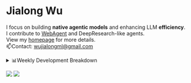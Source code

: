 #  Jialong Wu

I focus on building **native agentic models** and enhancing LLM **efficiency**.<br>
I contribute to [WebAgent](https://github.com/Alibaba-NLP/WebAgent) and DeepResearch-like agents.<br>
View my [homepage](https://callanwu.github.io/) for more details. <br>
📫Contact: wujialongml@gmail.com

<details><summary>📊Weekly Development Breakdown</summary>

<!--START_SECTION:waka-->

```txt
From: 20 August 2025 - To: 27 August 2025

Total Time: 19 hrs 59 mins

Python                16 hrs 56 mins  █████████████████████▒░░░   84.70 %
JSON                  1 hr 52 mins    ██▒░░░░░░░░░░░░░░░░░░░░░░   09.36 %
Bash                  23 mins         ▒░░░░░░░░░░░░░░░░░░░░░░░░   01.96 %
HTML                  18 mins         ▒░░░░░░░░░░░░░░░░░░░░░░░░   01.55 %
Markdown              15 mins         ▒░░░░░░░░░░░░░░░░░░░░░░░░   01.31 %
```

<!--END_SECTION:waka-->

[![wakatime](https://wakatime.com/badge/user/c6720b29-9431-4a60-bc9d-e1fb2b6bd65f.svg)](https://wakatime.com/@c6720b29-9431-4a60-bc9d-e1fb2b6bd65f)
</details>

[![](https://img.shields.io/badge/Google%20Scholar-4385FE.svg?&color=d6d6d6&style=flat-square&logo=google-scholar)](https://scholar.google.com/citations?user=6eg2m4YAAAAJ)
![](https://komarev.com/ghpvc/?username=callanwu)
